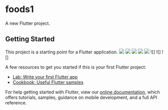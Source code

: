 # foods1

A new Flutter project.

## Getting Started

This project is a starting point for a Flutter application.
![](https://user-images.githubusercontent.com/43435727/61556689-051f8b80-aa80-11e9-86e3-40f3dfda0c8a.png)
![](https://user-images.githubusercontent.com/43435727/61556698-081a7c00-aa80-11e9-933a-5746a146a5ea.png)
![](https://user-images.githubusercontent.com/43435727/61556699-0b156c80-aa80-11e9-8611-1e3d7ab11ac8.png)
![](https://user-images.githubusercontent.com/43435727/61556708-0fda2080-aa80-11e9-89fa-952eb11995bc.png)
![](https://user-images.githubusercontent.com/43435727/61556712-136da780-aa80-11e9-8b86-25d77be395c5.png)
![]
![]
![]

A few resources to get you started if this is your first Flutter project:

- [Lab: Write your first Flutter app](https://flutter.io/docs/get-started/codelab)
- [Cookbook: Useful Flutter samples](https://flutter.io/docs/cookbook)

For help getting started with Flutter, view our 
[online documentation](https://flutter.io/docs), which offers tutorials, 
samples, guidance on mobile development, and a full API reference.

